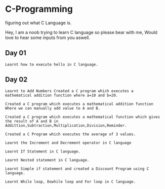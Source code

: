 # C-Programming
figuring out what C Language is.

Hey,
I am a noob trying to learn C language so please bear with me, Would love to hear some inputs from you aswell.

## Day 01
    
    Learnt how to execute hello in C language.

## Day 02
    
    Learnt to Add Numbers Created a C program which executes a mathematical addition function where a=10 and b=20.
    
    Created a C program which executes a mathematical addition function Where we can manually add value to A and B.
    
    Created a C program which executes a mathematical function which gives the result of A and B in Addittion,Subtraction,Multiplication,Division,Reminder.
    
    Created a C Program which executes the average of 3 values.
    
    Learnt the Increment and Decrement operator in C language
    
    Learnt If Statement in C language.
    
    Learnt Nested statement in C language.
    
    Learnt Simple if statement and created a Discount Program using C language.
    
    Learnt While loop, Dowhile loop and For loop in C language.
